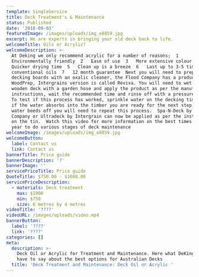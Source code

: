 ```yaml
---
template: SingleService
title: Deck Treatment's & Maintenance
status: Published
date: '2018-09-03'
featuredImage: /images/uploads/img_e8859.jpg
excerpt: We are experts in bringing your old deck back to life.
welcomeTitle: Oils or Acrylic?
welcomeDescription: >-
  At Deking we only recommend acrylic for a number of reasons;  1  
  Environmentally friendly  2   Ease of use  3   More extensive colour range 4  
  Quicker drying time  5   Clean up is a breeze  6   Last up to 3-5 times of a
  conventional oils  7   12 month guarantee  Next you will need to prepare the
  decking boards with an oxalic cleaner, the Flood Company has a product called
  WoodPrep, Intergrains version is called Reviva. You will need to wet your
  wooden deck with a garden hose and apply the product as per the manufacturers
  instructions, wait the recommended time and rinse off with a pressure washer.
  To test if this process has worked, sprinkle water on the decking timbers and
  if the water absorbs into the timber you are ready for the next step, if the
  water beeds off you will need to repeat this process.  Spa-N-Deck by The Flood
  Company or Ultradeck by Intergrain can now be applied as per the instructions
  on the tin.  Watch this video for more information on the best times of the
  year to do various stages of deck maintenance
welcomeImage: /images/uploads/img_e8859.jpg
welcomeButton:
  label: Contact us
  link: Contact us
bannerTitle: Price guide
bannerDescription: '?'
bannerImage: ''
servicePriceTitle: Price guide
QuoteTitle: $750.00 - $1000.00
servicePriceDescription:
  - materials: Deck treatment
    max: $1000
    min: $750
    size: 6 metres by 4 metres
videoTitle: '????'
videoURL: /images/uploads/video.mp4
bannerButton:
  label: '????'
  link: '????'
categories: []
meta:
  description: >-
    Deck Oil or Acrylic for Treatment and Maintenance. Here what DeKing Decks
    have to say about the best options for Australian Decks
  title: 'Deck Treatment and Maintenance: Deck Oil or Acrylic '
---
```


